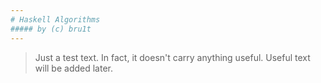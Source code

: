 ```yaml
---
# Haskell Algorithms
##### by (c) bru1t
---
```

> Just a test text. In fact, it doesn't carry anything useful. Useful text will be added later.
